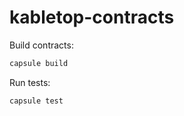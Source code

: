 # kabletop-contracts

Build contracts:

``` sh
capsule build
```

Run tests:

``` sh
capsule test
```
